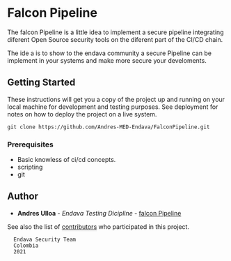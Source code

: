 # Falcon Pipeline

The falcon Pipeline is a little idea to implement a secure pipeline integrating
diferent Open Source security tools on the diferent part of the CI/CD chain.

The ide a is to show to the endava community a secure Pipeline can be implement 
in your systems and make more secure your develoments.

## Getting Started

These instructions will get you a copy of the project up and running on your local machine for development and testing purposes. See deployment for notes on how to deploy the project on a live system.

```
git clone https://github.com/Andres-MED-Endava/FalconPipeline.git
```

### Prerequisites

- Basic knowless of ci/cd concepts.
- scripting
- git

## Author

* **Andres Ulloa** - *Endava Testing Dicipline* - [falcon Pipeline](https://github.com/Andres-MED-Endava/FalconPipeline.git)

See also the list of [contributors](https://github.com/Andres-MED-Endava/FalconPipeline/blob/main/contributors) who participated in this project.

      Endava Security Team
      Colombia
      2021
      